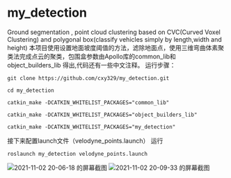 # my_detection
Ground segmentation , point cloud clustering based on CVC(Curved Voxel Clustering) and polygonal box(classify vehicles simply by length,width and height)
本项目使用设置地面坡度阈值的方法，滤除地面点，使用三维弯曲体素聚类法完成点云的聚类，包围盒参数由Apollo库的common_lib和object_builders_lib
得出,代码还有一些中文注释。
运行步骤：

`git clone https://github.com/cxy329/my_detection.git`

`cd my_detection`

`catkin_make -DCATKIN_WHITELIST_PACKAGES="common_lib"`

`catkin_make -DCATKIN_WHITELIST_PACKAGES="object_builders_lib"`

`catkin_make -DCATKIN_WHITELIST_PACKAGES="my_detection"`

接下来配置launch文件（velodyne_points.launch）
运行

`roslaunch my_detection velodyne_points.launch`


![2021-11-02 20-06-18 的屏幕截图](https://user-images.githubusercontent.com/56507063/139843004-ac3e47df-af02-4c80-9968-ce5f72e6edb7.png)
![2021-11-02 20-09-33 的屏幕截图](https://user-images.githubusercontent.com/56507063/139843561-a8476c82-d2d6-4ba0-ae2f-7d7072e883cf.png)
